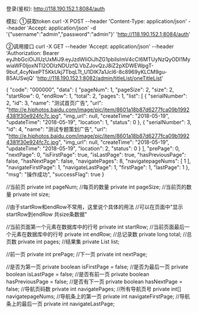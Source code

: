 
登录(鉴权):
http://118.190.152.1:8084/auth

模拟:
①获取token
curl -X POST --header 'Content-Type: application/json' --header 'Accept: application/json' -d '{"username":"admin","password":"admin"}' 'http://118.190.152.1:8084/auth'

②调用接口
curl -X GET --header 'Accept: application/json' --header 'Authorization: Bearer eyJhbGciOiJIUzUxMiJ9.eyJzdWIiOiJhZG1pbiIsImV4cCI6MTUyNzQyODI1MywiaWF0IjoxNTI2ODIzNDUzfQ.VbZJovQzJ8iZ2pXDWEWpgT-9buf_4cyNxePT5KkUkj7TbqLTt_U1DIK7a1Jcl6-8c8969yKLCM9gu-B5AUSwjQ' 'http://118.190.152.1:8082/admin/titleList/oneTitleList'



{ "code": "000000", "data": { "pageNum": 1, "pageSize": 2, "size": 2, "startRow": 0, "endRow": 1, "total": 2, "pages": 1, "list": [ { "serialNumber": 2, "id": 3, "name": "测试首页广告", "url": "http://e.hiphotos.baidu.com/image/pic/item/8601a18b87d6277fca09b19924381f30e924fc7c.jpg", "img_url": null, "createTime": "2018-05-19", "updateTime": "2018-05-19", "location": 1, "status": 0 }, { "serialNumber": 3, "id": 4, "name": "测试专题策划广告", "url": "http://e.hiphotos.baidu.com/image/pic/item/8601a18b87d6277fca09b19924381f30e924fc7c.jpg", "img_url": null, "createTime": "2018-05-19", "updateTime": "2018-05-19", "location": 2, "status": 0 } ], "prePage": 0, "nextPage": 0, "isFirstPage": true, "isLastPage": true, "hasPreviousPage": false, "hasNextPage": false, "navigatePages": 8, "navigatepageNums": [ 1 ], "navigateFirstPage": 1, "navigateLastPage": 1, "firstPage": 1, "lastPage": 1 }, "msg": "操作成功", "successFlag": true }



//当前页
private int pageNum;
//每页的数量
private int pageSize;
//当前页的数量
private int size;

//由于startRow和endRow不常用，这里说个具体的用法
//可以在页面中"显示startRow到endRow 共size条数据"

//当前页面第一个元素在数据库中的行号
private int startRow;
//当前页面最后一个元素在数据库中的行号
private int endRow;
//总记录数
private long total;
//总页数
private int pages;
//结果集
private List<T> list;

//前一页
private int prePage;
//下一页
private int nextPage;

//是否为第一页
private boolean isFirstPage = false;
//是否为最后一页
private boolean isLastPage = false;
//是否有前一页
private boolean hasPreviousPage = false;
//是否有下一页
private boolean hasNextPage = false;
//导航页码数
private int navigatePages;
//所有导航页号
private int[] navigatepageNums;
//导航条上的第一页
private int navigateFirstPage;
//导航条上的最后一页
private int navigateLastPage;